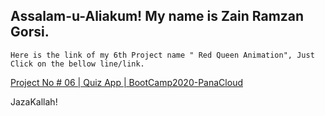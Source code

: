 ## Assalam-u-Aliakum! My name is Zain Ramzan Gorsi. 

`Here is the link of my 6th Project name " Red Queen Animation", Just Click on the bellow line/link.`

[Project No # 06 | Quiz App | BootCamp2020-PanaCloud](http://quiz-app-by-gorsi.surge.sh/)

JazaKallah!

